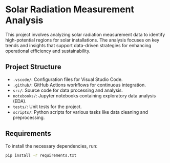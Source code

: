 # Solar Radiation Measurement Analysis

This project involves analyzing solar radiation measurement data to identify high-potential regions for solar installations. The analysis focuses on key trends and insights that support data-driven strategies for enhancing operational efficiency and sustainability.

## Project Structure

- `.vscode/`: Configuration files for Visual Studio Code.
- `.github/`: GitHub Actions workflows for continuous integration.
- `src/`: Source code for data processing and analysis.
- `notebooks/`: Jupyter notebooks containing exploratory data analysis (EDA).
- `tests/`: Unit tests for the project.
- `scripts/`: Python scripts for various tasks like data cleaning and preprocessing.

## Requirements

To install the necessary dependencies, run:
```bash
pip install -r requirements.txt
